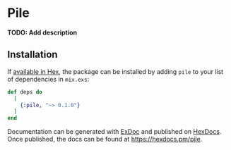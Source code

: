 # Pile

**TODO: Add description**

## Installation

If [available in Hex](https://hex.pm/docs/publish), the package can be installed
by adding `pile` to your list of dependencies in `mix.exs`:

```elixir
def deps do
  [
    {:pile, "~> 0.1.0"}
  ]
end
```

Documentation can be generated with [ExDoc](https://github.com/elixir-lang/ex_doc)
and published on [HexDocs](https://hexdocs.pm). Once published, the docs can
be found at <https://hexdocs.pm/pile>.


